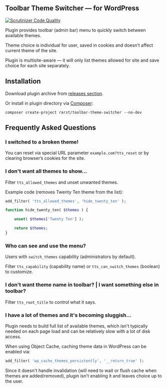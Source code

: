 ## Toolbar Theme Switcher — for WordPress ##
[![Scrutinizer Code Quality](https://scrutinizer-ci.com/g/Rarst/toolbar-theme-switcher/badges/quality-score.png?b=master)](https://scrutinizer-ci.com/g/Rarst/toolbar-theme-switcher/?branch=master)

Plugin provides toolbar (admin bar) menu to quickly switch between available themes.

Theme choice is individual for user, saved in cookies and doesn't affect current theme of the site.

Plugin is multisite-aware — it will only list themes allowed for site and save choice for each site separately.

## Installation ##

Download plugin archive from [releases section](https://github.com/Rarst/toolbar-theme-switcher/releases).

Or install in plugin directory via [Composer](https://getcomposer.org/):

    composer create-project rarst/toolbar-theme-switcher --no-dev

## Frequently Asked Questions ##

### I switched to a broken theme!

You can reset via special URL parameter `example.com?tts_reset` or by clearing browser’s cookies for the site. 

### I don't want all themes to show...

Filter `tts_allowed_themes` and unset unwanted themes.

Example code (removes Twenty Ten theme from the list):

```php
add_filter( 'tts_allowed_themes', 'hide_twenty_ten' );

function hide_twenty_ten( $themes ) {

	unset( $themes['Twenty Ten'] );

	return $themes;
}
```

### Who can see and use the menu?

Users with `switch_themes` capability (administrators by default).

Filter `tts_capability` (capability name) or `tts_can_switch_themes` (boolean) to customize.

### I don't want theme name in toolbar? | I want something else in toolbar?

Filter `tts_root_title` to control what it says.

### I have a lot of themes and it's becoming sluggish... 

Plugin needs to build full list of available themes, which isn't typically needed on each page load and can be relatively slow with a lot of disk access.
 
When using Object Cache, caching theme data in WordPress can be enabled via:

```php
add_filter( 'wp_cache_themes_persistently', '__return_true' );
```

Since it doesn't handle invalidation (will need to wait or flush cache when themes are added/removed), plugin isn't enabling it and leaves choice up to the user.